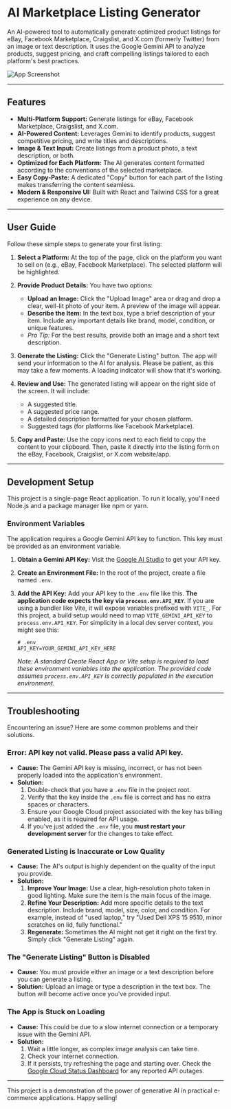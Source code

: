 
# AI Marketplace Listing Generator

An AI-powered tool to automatically generate optimized product listings for eBay, Facebook Marketplace, Craigslist, and X.com (formerly Twitter) from an image or text description. It uses the Google Gemini API to analyze products, suggest pricing, and craft compelling listings tailored to each platform's best practices.

![App Screenshot](https://picsum.photos/1200/600?random=1)

---

## Features

- **Multi-Platform Support:** Generate listings for eBay, Facebook Marketplace, Craigslist, and X.com.
- **AI-Powered Content:** Leverages Gemini to identify products, suggest competitive pricing, and write titles and descriptions.
- **Image & Text Input:** Create listings from a product photo, a text description, or both.
- **Optimized for Each Platform:** The AI generates content formatted according to the conventions of the selected marketplace.
- **Easy Copy-Paste:** A dedicated "Copy" button for each part of the listing makes transferring the content seamless.
- **Modern & Responsive UI:** Built with React and Tailwind CSS for a great experience on any device.

---

## User Guide

Follow these simple steps to generate your first listing:

1.  **Select a Platform:** At the top of the page, click on the platform you want to sell on (e.g., eBay, Facebook Marketplace). The selected platform will be highlighted.

2.  **Provide Product Details:** You have two options:
    *   **Upload an Image:** Click the "Upload Image" area or drag and drop a clear, well-lit photo of your item. A preview of the image will appear.
    *   **Describe the Item:** In the text box, type a brief description of your item. Include any important details like brand, model, condition, or unique features.
    *   *Pro Tip:* For the best results, provide both an image and a short text description.

3.  **Generate the Listing:** Click the "Generate Listing" button. The app will send your information to the AI for analysis. Please be patient, as this may take a few moments. A loading indicator will show that it's working.

4.  **Review and Use:** The generated listing will appear on the right side of the screen. It will include:
    *   A suggested title.
    *   A suggested price range.
    *   A detailed description formatted for your chosen platform.
    *   Suggested tags (for platforms like Facebook Marketplace).

5.  **Copy and Paste:** Use the copy icons next to each field to copy the content to your clipboard. Then, paste it directly into the listing form on the eBay, Facebook, Craigslist, or X.com website/app.

---

## Development Setup

This project is a single-page React application. To run it locally, you'll need Node.js and a package manager like npm or yarn.

### Environment Variables

The application requires a Google Gemini API key to function. This key must be provided as an environment variable.

1.  **Obtain a Gemini API Key:** Visit the [Google AI Studio](https://aistudio.google.com/app/apikey) to get your API key.
2.  **Create an Environment File:** In the root of the project, create a file named `.env`.
3.  **Add the API Key:** Add your API key to the `.env` file like this. **The application code expects the key via `process.env.API_KEY`**. If you are using a bundler like Vite, it will expose variables prefixed with `VITE_`. For this project, a build setup would need to map `VITE_GEMINI_API_KEY` to `process.env.API_KEY`. For simplicity in a local dev server context, you might see this:

    ```
    # .env
    API_KEY=YOUR_GEMINI_API_KEY_HERE
    ```
    *Note: A standard Create React App or Vite setup is required to load these environment variables into the application. The provided code assumes `process.env.API_KEY` is correctly populated in the execution environment.*

---

## Troubleshooting

Encountering an issue? Here are some common problems and their solutions.

### **Error: API key not valid. Please pass a valid API key.**

-   **Cause:** The Gemini API key is missing, incorrect, or has not been properly loaded into the application's environment.
-   **Solution:**
    1.  Double-check that you have a `.env` file in the project root.
    2.  Verify that the key inside the `.env` file is correct and has no extra spaces or characters.
    3.  Ensure your Google Cloud project associated with the key has billing enabled, as it is required for API usage.
    4.  If you've just added the `.env` file, you **must restart your development server** for the changes to take effect.

### **Generated Listing is Inaccurate or Low Quality**

-   **Cause:** The AI's output is highly dependent on the quality of the input you provide.
-   **Solution:**
    1.  **Improve Your Image:** Use a clear, high-resolution photo taken in good lighting. Make sure the item is the main focus of the image.
    2.  **Refine Your Description:** Add more specific details to the text description. Include brand, model, size, color, and condition. For example, instead of "used laptop," try "Used Dell XPS 15 9510, minor scratches on lid, fully functional."
    3.  **Regenerate:** Sometimes the AI might not get it right on the first try. Simply click "Generate Listing" again.

### **The "Generate Listing" Button is Disabled**

-   **Cause:** You must provide either an image or a text description before you can generate a listing.
-   **Solution:** Upload an image or type a description in the text box. The button will become active once you've provided input.

### **The App is Stuck on Loading**

-   **Cause:** This could be due to a slow internet connection or a temporary issue with the Gemini API.
-   **Solution:**
    1.  Wait a little longer, as complex image analysis can take time.
    2.  Check your internet connection.
    3.  If it persists, try refreshing the page and starting over. Check the [Google Cloud Status Dashboard](https://status.cloud.google.com/) for any reported API outages.

---

This project is a demonstration of the power of generative AI in practical e-commerce applications. Happy selling!
